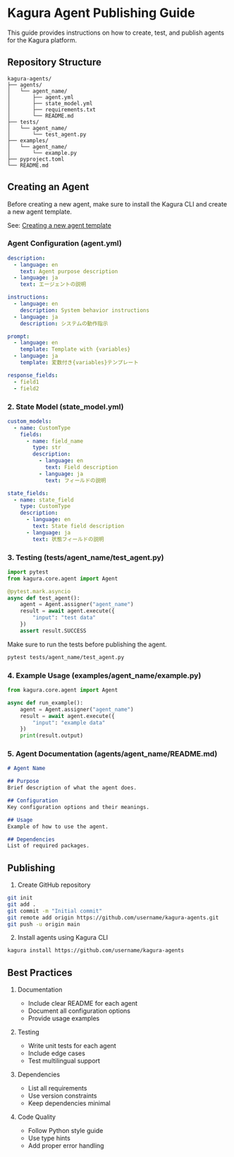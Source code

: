 # Kagura Agent Publishing Guide

This guide provides instructions on how to create, test, and publish agents for the Kagura platform.

## Repository Structure
```
kagura-agents/
├── agents/
│   └── agent_name/
│       ├── agent.yml
│       ├── state_model.yml
│       ├── requirements.txt
│       └── README.md
├── tests/
│   └── agent_name/
│       └── test_agent.py
├── examples/
│   └── agent_name/
│       └── example.py
├── pyproject.toml
└── README.md
```

## Creating an Agent

Before creating a new agent, make sure to install the Kagura CLI and create a new agent template.

See: [Creating a new agent template](agent-template.md)

### Agent Configuration (agent.yml)
```yaml
description:
  - language: en
    text: Agent purpose description
  - language: ja
    text: エージェントの説明

instructions:
  - language: en
    description: System behavior instructions
  - language: ja
    description: システムの動作指示

prompt:
  - language: en
    template: Template with {variables}
  - language: ja
    template: 変数付き{variables}テンプレート

response_fields:
  - field1
  - field2
```

### 2. State Model (state_model.yml)
```yaml
custom_models:
  - name: CustomType
    fields:
      - name: field_name
        type: str
        description:
          - language: en
            text: Field description
          - language: ja
            text: フィールドの説明

state_fields:
  - name: state_field
    type: CustomType
    description:
      - language: en
        text: State field description
      - language: ja
        text: 状態フィールドの説明
```

### 3. Testing (tests/agent_name/test_agent.py)
```python
import pytest
from kagura.core.agent import Agent

@pytest.mark.asyncio
async def test_agent():
    agent = Agent.assigner("agent_name")
    result = await agent.execute({
        "input": "test data"
    })
    assert result.SUCCESS
```

Make sure to run the tests before publishing the agent.

```bash
pytest tests/agent_name/test_agent.py
```

### 4. Example Usage (examples/agent_name/example.py)
```python
from kagura.core.agent import Agent

async def run_example():
    agent = Agent.assigner("agent_name")
    result = await agent.execute({
        "input": "example data"
    })
    print(result.output)
```

### 5. Agent Documentation (agents/agent_name/README.md)
```markdown
# Agent Name

## Purpose
Brief description of what the agent does.

## Configuration
Key configuration options and their meanings.

## Usage
Example of how to use the agent.

## Dependencies
List of required packages.
```

## Publishing

1. Create GitHub repository
```bash
git init
git add .
git commit -m "Initial commit"
git remote add origin https://github.com/username/kagura-agents.git
git push -u origin main
```

2. Install agents using Kagura CLI
```bash
kagura install https://github.com/username/kagura-agents
```

## Best Practices

1. Documentation
    - Include clear README for each agent
    - Document all configuration options
    - Provide usage examples

2. Testing
    - Write unit tests for each agent
    - Include edge cases
    - Test multilingual support

3. Dependencies
    - List all requirements
    - Use version constraints
    - Keep dependencies minimal

4. Code Quality
    - Follow Python style guide
    - Use type hints
    - Add proper error handling
